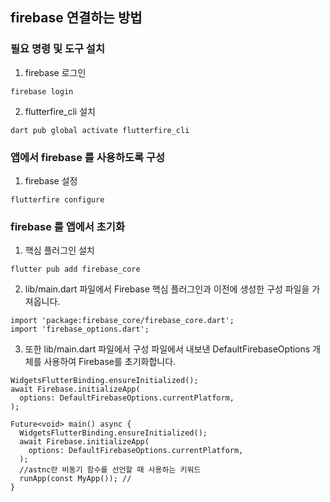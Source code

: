 ## firebase 연결하는 방법 
### 필요 명령 및 도구 설치
1. firebase 로그인
~~~
firebase login
~~~
2. flutterfire_cli 설치
~~~
dart pub global activate flutterfire_cli
~~~

### 앱에서 firebase 를 사용하도록 구성
1. firebase 설정
~~~
flutterfire configure
~~~

### firebase 를 앱에서 초기화
1. 핵심 플러그인 설치
~~~
flutter pub add firebase_core
~~~

2. lib/main.dart 파일에서 Firebase 핵심 플러그인과 이전에 생성한 구성 파일을 가져옵니다.
~~~
import 'package:firebase_core/firebase_core.dart';
import 'firebase_options.dart';
~~~

3. 또한 lib/main.dart 파일에서 구성 파일에서 내보낸 DefaultFirebaseOptions 개체를 사용하여 Firebase를 초기화합니다.
~~~
WidgetsFlutterBinding.ensureInitialized();
await Firebase.initializeApp(
  options: DefaultFirebaseOptions.currentPlatform,
);
~~~

~~~
Future<void> main() async {
  WidgetsFlutterBinding.ensureInitialized();
  await Firebase.initializeApp(
    options: DefaultFirebaseOptions.currentPlatform,
  );
  //astnc란 비동기 함수를 선언할 때 사용하는 키워드
  runApp(const MyApp()); //
}
~~~